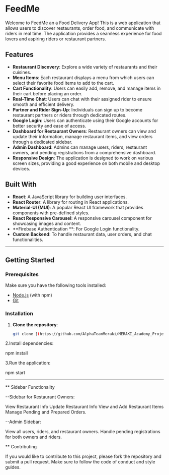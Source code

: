 # FeedMe 

Welcome to FeedMe an a Food Delivery App! This is a web application that allows users to discover restaurants, order food, and communicate with riders in real time. The application provides a seamless experience for food lovers and aspiring riders or restaurant partners.

## Features

- **Restaurant Discovery**: Explore a wide variety of restaurants and their cuisines.
- **Menu Items**: Each restaurant displays a menu from which users can select their favorite food items to add to the cart.
- **Cart Functionality**: Users can easily add, remove, and manage items in their cart before placing an order.
- **Real-Time Chat**: Users can chat with their assigned rider to ensure smooth and efficient delivery.
- **Partner and Rider Sign-Up**: Individuals can sign up to become restaurant partners or riders through dedicated routes.
- **Google Login**: Users can authenticate using their Google accounts for better security and ease of access.
- **Dashboard for Restaurant Owners**: Restaurant owners can view and update their information, manage restaurant items, and view orders through a dedicated sidebar.
- **Admin Dashboard**: Admins can manage users, riders, restaurant owners, and pending registrations from a comprehensive dashboard.
- **Responsive Design**: The application is designed to work on various screen sizes, providing a good experience on both mobile and desktop devices.

## Built With

- **React**: A JavaScript library for building user interfaces.
- **React Router**: A library for routing in React applications.
- **Material-UI (MUI)**: A popular React UI framework that provides components with pre-defined styles.
- **React Responsive Carousel**: A responsive carousel component for showcasing images and content.
- **Firebase Authentication **: For Google Login functionality.
- **Custom Backend**:  To handle restaurant data, user orders, and chat functionalities.


--------------------------------------------------------------------------------------------------------
## Getting Started

### Prerequisites

Make sure you have the following tools installed:

- [Node.js](https://nodejs.org/) (with npm)
- [Git](https://git-scm.com/)

### Installation

1. **Clone the repository**:
   ```bash
   git clone [(https://github.com/AlphaTeamMeraki/MERAKI_Academy_Project_5-)]
   
2.Install dependencies:

 npm install

 3.Run the application:

 npm start



------------------------------------------------------------------------------------------

** Sidebar Functionality

--Sidebar for Restaurant Owners: 

View Restaurant Info
Update Restaurant Info
View and Add Restaurant Items
Manage Pending and Prepared Orders.

--Admin Sidebar:

View all users, riders, and restaurant owners.
Handle pending registrations for both owners and riders.


** Contributing

If you would like to contribute to this project, please fork the repository and submit a pull request. Make sure to follow the code of conduct and style guides.
